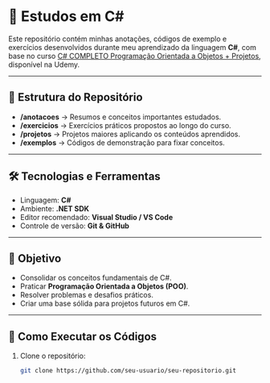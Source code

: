﻿# 📘 Estudos em C#  

Este repositório contém minhas anotações, códigos de exemplo e exercícios desenvolvidos durante meu aprendizado da linguagem **C#**, com base no curso [C# COMPLETO Programação Orientada a Objetos + Projetos](https://www.udemy.com/course-dashboard-redirect/?course_id=5224172), disponível na Udemy.  

---

## 📂 Estrutura do Repositório  

- **/anotacoes** → Resumos e conceitos importantes estudados.  
- **/exercicios** → Exercícios práticos propostos ao longo do curso.  
- **/projetos** → Projetos maiores aplicando os conteúdos aprendidos.  
- **/exemplos** → Códigos de demonstração para fixar conceitos.  

---

## 🛠️ Tecnologias e Ferramentas  

- Linguagem: **C#**  
- Ambiente: **.NET SDK**  
- Editor recomendado: **Visual Studio / VS Code**  
- Controle de versão: **Git & GitHub**  

---

## 🎯 Objetivo  

- Consolidar os conceitos fundamentais de C#.  
- Praticar **Programação Orientada a Objetos (POO)**.  
- Resolver problemas e desafios práticos.  
- Criar uma base sólida para projetos futuros em C#.  

---

## 🚀 Como Executar os Códigos  

1. Clone o repositório:  
   ```bash
   git clone https://github.com/seu-usuario/seu-repositorio.git
